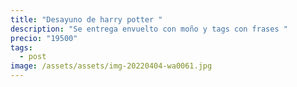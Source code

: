 ```yaml
---
title: "Desayuno de harry potter "
description: "Se entrega envuelto con moño y tags con frases "
precio: "19500"
tags:
  - post
image: /assets/assets/img-20220404-wa0061.jpg
---
```

